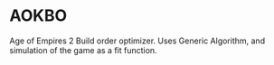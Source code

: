 # AOKBO
Age of Empires 2 Build order optimizer. Uses Generic Algorithm, and simulation of the game as a fit function.
